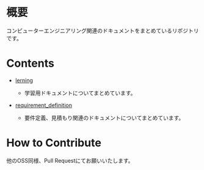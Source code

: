 # 概要

コンピューターエンジニアリング関連のドキュメントをまとめているリポジトリです。

# Contents

* [lerning](https://github.com/tfukumori/document_for_learning/tree/master/lerning)
  * 学習用ドキュメントについてまとめています。

* [requirement_definition](https://github.com/tfukumori/document_for_learning/tree/master/requirement_definition)
  * 要件定義、見積もり関連のドキュメントについてまとめています。

# How to Contribute

他のOSS同様、Pull Requestにてお願いいたします。